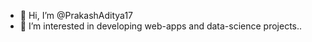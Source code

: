 - 👋 Hi, I’m @PrakashAditya17
- 👀 I’m interested in developing web-apps and data-science projects..


<!---
PrakashAditya17/PrakashAditya17 is a ✨ special ✨ repository because its `README.md` (this file) appears on your GitHub profile.
You can click the Preview link to take a look at your changes.
--->
